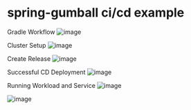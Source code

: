 # spring-gumball ci/cd example

Gradle Workflow
![image](https://user-images.githubusercontent.com/66948916/143933564-6586454f-c61f-4596-8a4f-f30678245eec.png)

Cluster Setup
![image](https://user-images.githubusercontent.com/66948916/144024132-1ac3677f-f0aa-43b3-abe2-f528a5c87d88.png)

Create Release
![image](https://user-images.githubusercontent.com/66948916/144024452-a4b4b037-604a-4a34-8d6e-6e1318628698.png)

Successful CD Deployment
![image](https://user-images.githubusercontent.com/66948916/144030348-7fad3773-f0a0-4030-80a8-09b7ff086739.png)

Running Workload and Service
![image](https://user-images.githubusercontent.com/66948916/144030906-6dbd71b4-ef73-413f-82e3-91947316a64a.png)

![image](https://user-images.githubusercontent.com/66948916/144030864-e324e449-eefb-4581-9e89-dbda93e38cd7.png)


